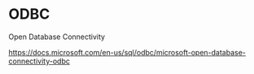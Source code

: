 # ODBC
Open Database Connectivity

<https://docs.microsoft.com/en-us/sql/odbc/microsoft-open-database-connectivity-odbc>

